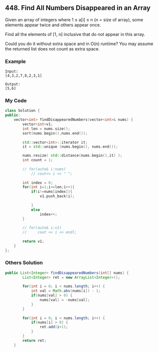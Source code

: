 ## 448. Find All Numbers Disappeared in an Array
Given an array of integers where 1 ≤ a[i] ≤ n (n = size of array), some elements appear twice and others appear once.

Find all the elements of [1, n] inclusive that do not appear in this array.

Could you do it without extra space and in O(n) runtime? You may assume the returned list does not count as extra space.

### Example
```
Input:
[4,3,2,7,8,2,3,1]

Output:
[5,6]

```

### My Code
```c++
class Solution {
public:
    vector<int> findDisappearedNumbers(vector<int>& nums) {
        vector<int>v1;
        int len = nums.size();
        sort(nums.begin(),nums.end());
        
        std::vector<int>::iterator it;
        it = std::unique (nums.begin(), nums.end());

        nums.resize( std::distance(nums.begin(),it) );
        int count = 1;
        
        // for(auto& i:nums)
            // cout<< i << " ";
        
        int index = 0;
        for(int i=1;i<=len;i++){
            if(i!=nums[index]){
                v1.push_back(i);
                
            }
            else
                index++;
        }
        
        // for(auto& i:v1)
        //     cout << i << endl;
        
        return v1;
    }
};
```

### Others Solution
```java
public List<Integer> findDisappearedNumbers(int[] nums) {
        List<Integer> ret = new ArrayList<Integer>();
        
        for(int i = 0; i < nums.length; i++) {
            int val = Math.abs(nums[i]) - 1;
            if(nums[val] > 0) {
                nums[val] = -nums[val];
            }
        }
        
        for(int i = 0; i < nums.length; i++) {
            if(nums[i] > 0) {
                ret.add(i+1);
            }
        }
        return ret;
    }
```
